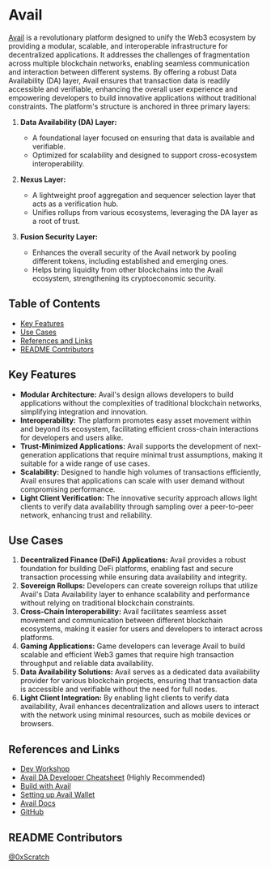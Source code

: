 # Avail

[Avail](https://www.availproject.org/) is a revolutionary platform designed to unify the Web3 ecosystem by providing a modular, scalable, and interoperable infrastructure for decentralized applications. It addresses the challenges of fragmentation across multiple blockchain networks, enabling seamless communication and interaction between different systems. By offering a robust Data Availability (DA) layer, Avail ensures that transaction data is readily accessible and verifiable, enhancing the overall user experience and empowering developers to build innovative applications without traditional constraints. The platform's structure is anchored in three primary layers:

1. **Data Availability (DA) Layer:**
    - A foundational layer focused on ensuring that data is available and verifiable.
    - Optimized for scalability and designed to support cross-ecosystem interoperability.

2. **Nexus Layer:**
    - A lightweight proof aggregation and sequencer selection layer that acts as a verification hub.
    - Unifies rollups from various ecosystems, leveraging the DA layer as a root of trust.

3. **Fusion Security Layer:**
    - Enhances the overall security of the Avail network by pooling different tokens, including established and emerging ones.
    - Helps bring liquidity from other blockchains into the Avail ecosystem, strengthening its cryptoeconomic security.

## Table of Contents

- [Key Features](#key-features)
- [Use Cases](#use-cases)
- [References and Links](#references-and-links)
- [README Contributors](#readme-contributors)

## Key Features

- **Modular Architecture:** Avail's design allows developers to build applications without the complexities of traditional blockchain networks, simplifying integration and innovation.
- **Interoperability:** The platform promotes easy asset movement within and beyond its ecosystem, facilitating efficient cross-chain interactions for developers and users alike.
- **Trust-Minimized Applications:** Avail supports the development of next-generation applications that require minimal trust assumptions, making it suitable for a wide range of use cases.
- **Scalability:** Designed to handle high volumes of transactions efficiently, Avail ensures that applications can scale with user demand without compromising performance.
- **Light Client Verification:** The innovative security approach allows light clients to verify data availability through sampling over a peer-to-peer network, enhancing trust and reliability.

## Use Cases

1. **Decentralized Finance (DeFi) Applications:** Avail provides a robust foundation for building DeFi platforms, enabling fast and secure transaction processing while ensuring data availability and integrity.
2. **Sovereign Rollups:** Developers can create sovereign rollups that utilize Avail's Data Availability layer to enhance scalability and performance without relying on traditional blockchain constraints.
3. **Cross-Chain Interoperability:** Avail facilitates seamless asset movement and communication between different blockchain ecosystems, making it easier for users and developers to interact across platforms.
4. **Gaming Applications:** Game developers can leverage Avail to build scalable and efficient Web3 games that require high transaction throughput and reliable data availability.
5. **Data Availability Solutions:** Avail serves as a dedicated data availability provider for various blockchain projects, ensuring that transaction data is accessible and verifiable without the need for full nodes.
6. **Light Client Integration:** By enabling light clients to verify data availability, Avail enhances decentralization and allows users to interact with the network using minimal resources, such as mobile devices or browsers.

## References and Links

- [Dev Workshop](https://www.youtube.com/watch?v=hrrcvXNcu78&t=1615s)
- [Avail DA Developer Cheatsheet](https://avail-project.notion.site/Avail-DA-Dev-Onboard-Hackathon-Edition-6ce01faa760b41b79b3ea7758a6265e5#1b7d2fa7a8304fe6b0ce90ab19513aa4) (Highly Recommended)
- [Build with Avail](https://docs.availproject.org/docs/build-with-avail/overview)
- [Setting up Avail Wallet](https://docs.availproject.org/docs/end-user-guide/accounts)
- [Avail Docs](https://docs.availproject.org/)
- [GitHub](https://github.com/availproject)

## README Contributors

[@0xScratch](https://github.com/0xScratch)
